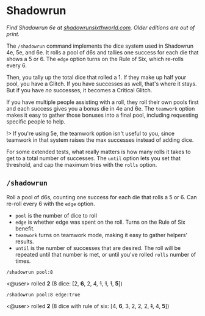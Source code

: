 # Shadowrun

*Find Shadowrun 6e at [shadowrunsixthworld.com](https://www.shadowrunsixthworld.com/). Older editions are out of print.*

The `/shadowrun` command implements the dice system used in Shadowrun 4e, 5e, and 6e. It rolls a pool of d6s and tallies one success for each die that shows a 5 or 6. The `edge` option turns on the Rule of Six, which re-rolls every 6.

Then, you tally up the total dice that rolled a 1. If they make up half your pool, you have a Glitch. If you have successes as well, that's where it stays. But if you have *no* successes, it becomes a Critical Glitch.

If you have multiple people assisting with a roll, they roll their own pools first and each success gives you a bonus die in 4e and 6e. The `teamwork` option makes it easy to gather those bonuses into a final pool, including requesting specific people to help.

!> If you're using 5e, the teamwork option isn't useful to you, since teamwork in that system raises the max successes instead of adding dice.

For some extended tests, what really matters is how many rolls it takes to get to a total number of successes. The `until` option lets you set that threshold, and cap the maximum tries with the `rolls` option.

## `/shadowrun`

Roll a pool of d6s, counting one success for each die that rolls a 5 or 6. Can re-roll every 6 with the `edge` option.

* `pool` is the number of dice to roll
* `edge` is whether edge was spent on the roll. Turns on the Rule of Six benefit.
* `teamwork` turns on teamwork mode, making it easy to gather helpers' results.
* `until` is the number of successes that are desired. The roll will be repeated until that number is met, or until you've rolled `rolls` number of times.

<!-- panels:start -->
<!-- div:left-panel -->
```invocation
/shadowrun pool:8
```
<!-- div:right-panel -->
<@user> rolled **2** (8 dice: [2, **6**, 2, 4, ~~1~~, ~~1~~, ~~1~~, **5**])
<!-- panels:end -->

<!-- panels:start -->
<!-- div:left-panel -->
```invocation
/shadowrun pool:8 edge:true
```
<!-- div:right-panel -->
<@user> rolled **2** (8 dice with rule of six: [4, **6**, 3, 2, 2, 2, ~~1~~, 4, **5**])
<!-- panels:end -->
